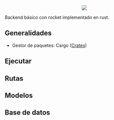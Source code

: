 <center><img src="https://i.imgur.com/wtd9Zdc.png"></center>
  
Backend básico con rocket implementado en rust. 

## Generalidades
  * Gestor de paquetes: Cargo ([Crates](https://crates.io/))

## Ejecutar

## Rutas

## Modelos

## Base de datos

